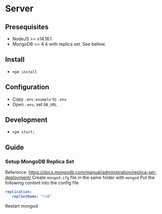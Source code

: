 # Server

## Presequisites
- NodeJS >= v14.16.1
- MongoDB >= 4.4 with replica set. See bellow.

## Install
- `npm install`

## Configuration
- Copy `.env.example` to `.env`
- Open `.env`, set `DB_URL`

## Development
- `npm start;`

## Guide

### Setup MongoDB Replica Set
Reference: https://docs.mongodb.com/manual/administration/replica-set-deployment/
Create `mongod.cfg` file in the same folder with `mongod`
Put the following content into the config file
```yaml
replication:
   replSetName: "rs0"
```
Restart mongod


